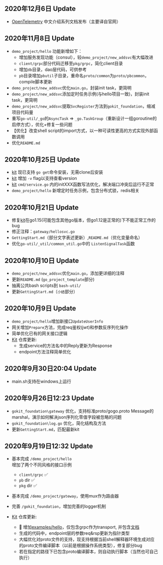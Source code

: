 ## 2020年12月6日 Update
-   [OpenTelemetry][4] 中文介绍系列文档发布（主要译自官网）

## 2020年11月8日 Update
- `demo_project/hello` 功能新增如下：
    -   增加服务发现功能（consul），较`demo_project/new_addsvc`有大幅改进
    -   `client/grpc`部分代码迁移至`pkg/grpc`，简化client目录
    -   增加`db`目录，dao层代码，可供参考
    -   `pb`目录增加`pbutil`子目录，重命名`proto/common`为`proto/pbcommon`，compile脚本更新
- `demo_project/new_addsvc`优化`main.go`，封装init task，更简明
- `demo_project/new_addsvc`添加定时任务示例(与hello项目一致)，封装init task，更简明
- `demo_project/new_addsvc`提取`SvcRegister`方法到`gokit_foundation`，缩减项目代码量
- 重写`go-util/_go`的`AsyncTask` => `_go.TaskGroup`（重新设计一组goroutine的启停方式），优化+修复一些问题
- 【优化】改变shell script的import方式，以一种可读性更高的方式实现外部函数调用
- 优化`README.md`

## 2020年10月25日 Update
- [kit][1] 现已支持 `go get`命令安装，无需clone后安装
- [kit][1] 增加 `-v` flag以支持查看version
- [kit][1] `cmd/service.go` 内的initXXX函数写法优化，解决端口冲突后运行不正常
- `demo_project/hello` 新增定时任务示例，包含分布式锁，redis相关

## 2020年10月21日 Update
- 修复[kit][1]在go1.15(可能包含其他go版本，但go1.12是正常的)下不能正常工作的bug
- 修正注释：`gateway/hellosvc.go`
- `GettingStart.md`（部分文字表述更新）,`README.md`（优化变量命名）
- 优化`go-util/_util/common_util.go`中的 `ListenSignalTask`函数

## 2020年10月10日 Update
- `demo_project/new_addsvc`优化`main.go`，添加更详细的注释
- 更新`README.md` (`go_project_template`部分)
- 抽离公共bash scripts到 `bash-util/`
- 更新`GettingStart.md`（`小结`部分）

## 2020年10月9日 Update
- `demo_project/hello`增加新接口`UpdateUserInfo`
- 网关增加`Prepare`方法，完成req鉴权(jwt)和参数反序列化操作
- 简单优化已有的网关接口逻辑
- [Kit][1] 仓库更新:
    -   生成service的方法名中的Reply更新为Response
    -   endpoint方法注释简单优化

## 2020年9月30日20:04 Update
-  main.sh支持在windows上运行

## 2020年9月26日12:23 Update
- `gokit_foundation\gateway` 优化，支持标准proto/gogo.proto Message的marshal，演示如何解决json序列化零值字段被忽略的问题
- `gokit_foundation\log.go` 优化，简化结构及方法
- 更新`GettingStart.md`，匹配最新kit

## 2020年9月19日12:32 Update 
- 基本完成 `/demo_project/hello`  
    增加了两个不同风格的接口示例
    - `client/grpc` :white_check_mark:
    - `pb` dir :white_check_mark:
    - `pkg` dir :white_check_mark:
- 基本完成 `/demo_project/gateway`，使用mux作为路由器
- 完善 `/gokit_foundation`，增加完善的logger机制

- [Kit][1] 仓库更新:
    -   :tada: 增加[examples/hello][2]，仅包含grpc作为transport, 并包含[文档][3]
    -   生成的代码中，endpoint层的参数req&rsp更新为指针类型
    -   大幅优化对proto文件的支持，现支持根据当前shell解释器环境生成对应的proto文件编译脚本（以前是根据操作系统类型），修复部分bug
    -   若在指定的路径下已包含proto编译脚本，则自动执行脚本（当然也可自己执行）
 
 
[1]:https://github.com/chaseSpace/kit
[2]:https://github.com/chaseSpace/kit/tree/master/examples
[3]:https://github.com/chaseSpace/kit/blob/master/examples/hellosvc_doc.md
[4]:https://github.com/chaseSpace/go-kit-examples/tree/master/open_telemetry